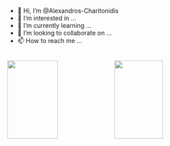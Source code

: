 - 👋 Hi, I’m @Alexandros-Charitonidis
- 👀 I’m interested in ...
- 🌱 I’m currently learning ...
- 💞️ I’m looking to collaborate on ...
- 📫 How to reach me ...


<div style="display: flex, justify-content: space-between" ><br>
  <img width="48%" height="180em" src="https://github-readme-stats.vercel.app/api?username=Alexandros-Charitonidis&count_private=true&show_icons=true&theme=nord&include_all_commits=true"/>
  <img  width="47%" height="180em" src="https://github-readme-stats.vercel.app/api/top-langs/?username=Alexandros-Charitonidis&layout=compact&theme=nord"/>
</div>

<!---
<a href="https://cv.virtualtester.com/qr/?b=SLDWRKS&i=C-MXNZFY8RTC">
  <img width="10%" src="https://github.com/Alexandros-Charitonidis/New/blob/master/Professional%20-%20Mechanical%20Design.png" />
</a>
--->

<!---
Alexandros-Charitonidis/Alexandros-Charitonidis is a ✨ special ✨ repository because its `README.md` (this file) appears on your GitHub profile.
You can click the Preview link to take a look at your changes.
--->
